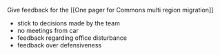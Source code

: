 Give feedback for the [[One pager for Commons multi region migration]]

* stick to decisions made by the team
* no meetings from car
* feedback regarding office disturbance
* feedback over defensiveness